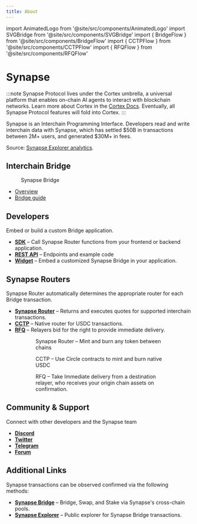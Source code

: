 ```yaml
---
title: About
---
```


import AnimatedLogo from '@site/src/components/AnimatedLogo'
import SVGBridge from '@site/src/components/SVGBridge'
import { BridgeFlow } from '@site/src/components/BridgeFlow'
import { CCTPFlow } from '@site/src/components/CCTPFlow'
import { RFQFlow } from '@site/src/components/RFQFlow'

<AnimatedLogo />

# Synapse

:::note
Synapse Protocol lives under the Cortex umbrella, a universal platform that enables on-chain AI agents to interact with blockchain networks. Learn more about Cortex in the [Cortex Docs](https://docs.cortexprotocol.com/docs/StartHere). Eventually, all Synapse Protocol features will fold into Cortex.
:::

Synapse is an Interchain Programming Interface. Developers read and write interchain data with Synapse, which has settled $50B in transactions between 2M+ users, and generated $30M+ in fees.



Source: [Synapse Explorer analytics](https://explorer.synapseprotocol.com).

## Interchain Bridge

<figure>
    <SVGBridge />
    <figcaption>Synapse Bridge</figcaption>
</figure>

* [Overview](/docs/Bridge)
* [Bridge guide](/docs/Bridge#how-to-bridge)
<!-- * [Supported routes](/docs/Bridge#how-to-bridge) -->

## Developers

Embed or build a custom Bridge application.

* **[SDK](/docs/Bridge/SDK)** – Call Synapse Router functions from your frontend or backend application.
* **[REST API](/docs/Bridge/REST-API)** – Endpoints and example code
* **[Widget](/docs/Bridge/Widget)** – Embed a customized Synapse Bridge in your application.

## Synapse Routers

Synapse Router automatically determines the appropriate router for each Bridge transaction.

* **[Synapse Router](/docs/Routers/Synapse-Router)** – Returns and executes quotes for supported interchain transactions.
* **[CCTP](/docs/Routers/CCTP)** – Native router for USDC transactions.
* **[RFQ](/docs/RFQ)** – Relayers bid for the right to provide immediate delivery.

<figure id="flowGroup">
    <figure>
        <BridgeFlow />
        <figcaption>Synapse Router &ndash; Mint and burn any token between chains</figcaption>
    </figure>
    <figure>
        <CCTPFlow />
        <figcaption>CCTP &ndash; Use Circle contracts to mint and burn native USDC</figcaption>
    </figure>
    <figure>
        <RFQFlow />
        <figcaption>RFQ &ndash; Take Immediate delivery from a destination relayer, who receives your origin chain assets on confirmation.</figcaption>
    </figure>
</figure>

## Community & Support

Connect with other developers and the Synapse team

* **[Discord](https://discord.gg/synapseprotocol)**
* **[Twitter](https://twitter.com/SynapseProtocol)**
* **[Telegram](https://t.me/synapseprotocol)**
* **[Forum](https://common.xyz/cortex-dao)**

## Additional Links

Synapse transactions can be observed confirmed via the following methods:

* **[Synapse Bridge](https://synapseprotocol.com)** – Bridge, Swap, and Stake via Synapse's cross-chain pools.
* **[Synapse Explorer](https://explorer.synapseprotocol.com)** – Public explorer for Synapse Bridge transactions.
